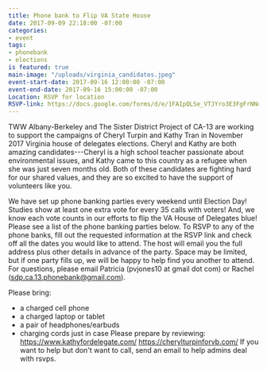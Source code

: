 ```yaml
---
title: Phone bank to Flip VA State House
date: 2017-09-09 22:18:00 -07:00
categories:
- event
tags:
- phonebank
- elections
is featured: true
main-image: "/uploads/virginia_candidates.jpeg"
event-start-date: 2017-09-16 12:00:00 -07:00
event-end-date: 2017-09-16 15:00:00 -07:00
Location: RSVP for location
RSVP-link: https://docs.google.com/forms/d/e/1FAIpQLSe_VTJYro3E3FgFrNNoKnc6AypEqo14Hjw14krn-L7aJwW6vA/viewform
---
```


TWW Albany-Berkeley and The Sister District Project of CA-13 are working to support the campaigns of Cheryl Turpin and Kathy Tran in November 2017 Virginia house of delegates elections. Cheryl and Kathy are both amazing candidates---Cheryl is a high school teacher passionate about environmental issues, and Kathy came to this country as a refugee when she was just seven months old. Both of these candidates are fighting hard for our shared values, and they are so excited to have the support of volunteers like you.

We have set up phone banking parties every weekend until Election Day! Studies show at least one extra vote for every 35 calls with voters! And, we know each vote counts in our efforts to flip the VA House of Delegates blue! Please see a list of the phone banking parties below. To RSVP to any of the phone banks, fill out the requested information at the RSVP link and check off all the dates you would like to attend. The host will email you the full address plus other details in advance of the party. Space may be limited, but if one party fills up, we will be happy to help find you another to attend. For questions, please email Patricia (pvjones10 at gmail dot com) or Rachel (sdp.ca.13.phonebank@gmail.com).

Please bring:
- a charged cell phone
- a charged laptop or tablet
- a pair of headphones/earbuds
- charging cords just in case
Please prepare by reviewing:
https://www.kathyfordelegate.com/
https://cherylturpinforvb.com/
If you want to help but don't want to call, send an email to help admins deal with rsvps.